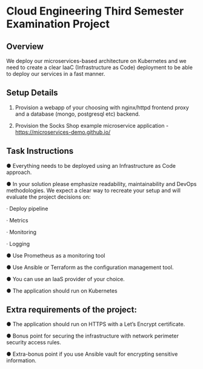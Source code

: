 # Cloud Engineering Third Semester Examination Project

## Overview
We deploy our microservices-based architecture on Kubernetes and we need to create a clear IaaC (Infrastructure as Code) deployment to be able to deploy our services in a fast manner.


## Setup Details
1. Provision a webapp of your choosing with nginx/httpd frontend proxy and a database (mongo, postgresql etc) backend.

2. Provision the Socks Shop example microservice application - https://microservices-demo.github.io/


## Task Instructions
●  	Everything needs to be deployed using an Infrastructure as Code approach.

●  	In your solution please emphasize readability, maintainability and DevOps methodologies. We expect a clear way to recreate your setup and will evaluate the project decisions on:

·         Deploy pipeline

·         Metrics

·         Monitoring

·         Logging

●  	Use Prometheus as a monitoring tool

●  	Use Ansible or Terraform as the configuration management tool.

●  	You can use an IaaS provider of your choice.

●  	The application should run on Kubernetes

## Extra requirements of the project:
●  The application should run on HTTPS with a Let’s Encrypt certificate.

●  Bonus point for securing the infrastructure with network perimeter security access rules.

●  Extra-bonus point if you use Ansible vault for encrypting sensitive information.



